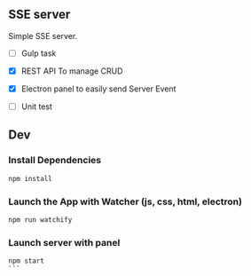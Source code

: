 ## SSE server

Simple SSE server.

- [ ] Gulp task
- [X] REST API To manage CRUD
- [X] Electron panel to easily send Server Event
- [ ] Unit test


## Dev

### Install Dependencies

```sh
npm install
```

### Launch the App with Watcher (js, css, html, electron)

```sh
npm run watchify
```

### Launch server with panel
````sh
npm start
```
